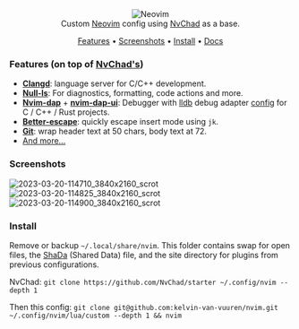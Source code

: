 <div align="center">
	  <img src="https://raw.githubusercontent.com/neovim/neovim.github.io/master/logos/neovim-logo-300x87.png" alt="Neovim">
</div>
<div align="center">
<div>
Custom <a href="https://neovim.io/">Neovim</a> config using <a href="https://github.com/NvChad/NvChad">NvChad</a> as a base.
</div>
<p></p>
    	<a href="https://github.com/kelvin-van-vuuren/nvim/edit/main/.github/README.md#features-added-on-top-of-nvchad-base">Features</a>
  <span> • </span>
       	<a href="https://github.com/kelvin-van-vuuren/nvim/edit/main/.github/README.md#screenshots">Screenshots</a>
  <span> • </span>
	<a href="https://github.com/kelvin-van-vuuren/nvim/edit/main/.github/README.md#Install">Install</a>
  <span> • </span>
        <a href="https://nvchad.com/config/Walkthrough">Docs</a>
  <p></p>
</div> 

### Features (on top of [NvChad's](https://nvchad.com/#/docs/features))
* [**Clangd**](https://clangd.llvm.org/): language server for C/C++ development.
* [**Null-ls**](https://github.com/jose-elias-alvarez/null-ls.nvim): For diagnostics, formatting, code actions and more.
* [**Nvim-dap**](https://github.com/mfussenegger/nvim-dap) + [**nvim-dap-ui**](https://github.com/rcarriga/nvim-dap-ui): Debugger with [lldb](https://lldb.llvm.org/) debug adapter [config](https://github.com/kelvin-van-vuuren/nvim/blob/main/plugins/dap/adapters/lldb.lua) for C / C++ / Rust projects.
* [**Better-escape**](): quickly escape insert mode using ``jk``.  
* [**Git**](https://git-scm.com/): wrap header text at 50 chars, body text at 72.
* [And more...](https://github.com/kelvin-van-vuuren/nvim/commits/main)
### Screenshots
![2023-03-20-114710_3840x2160_scrot](https://user-images.githubusercontent.com/54939625/226331221-85b9630b-d065-4300-baa1-e0486f9db8d4.png)
![2023-03-20-114825_3840x2160_scrot](https://user-images.githubusercontent.com/54939625/226331697-05896bac-4d7c-4535-87d6-de364f7600c2.png)
![2023-03-20-114900_3840x2160_scrot](https://user-images.githubusercontent.com/54939625/226331802-58b50691-a218-4889-afac-d7058de89cde.png)

### Install
Remove or backup ``~/.local/share/nvim``. This folder contains swap for open files, the [ShaDa](https://neovim.io/doc/user/starting.html#shada) (Shared Data) file, and the site directory for plugins from previous configurations.

NvChad: ``git clone https://github.com/NvChad/starter ~/.config/nvim --depth 1``

Then this config: ``git clone git@github.com:kelvin-van-vuuren/nvim.git ~/.config/nvim/lua/custom --depth 1 && nvim``
